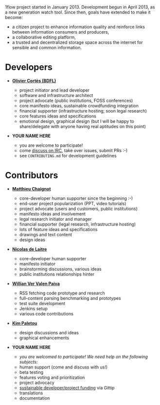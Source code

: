 
1flow project started in January 2013. Development begun in April 2013, as a new generation watch tool. Since then, goals have extended to make it become:

- a citizen project to enhance information quality and reinforce links between information consumers and producers,
- a collaborative editing platform,
- a trusted and decentralized storage space across the internet for sensible and common information.

# Developers

 * **[Olivier Cortès (BDFL)][oc]**

 	- project initiator and lead developer
 	- software and infrastructure architect
 	- project advocate (public institutions, FOSS conferences)
 	- core manifesto ideas, sustainable crowdfunding integration
 	- financial supporter (infrastructure hosting; soon legal research)
 	- core features ideas and specifications
 	- emotional design, graphical design (but I will be happy to share/delegate with anyone having real aptitudes on this point)

 * **YOUR NAME HERE**

 	- you are welcome to participate!
 	- come [discuss on IRC][irc], take over issues, submit PRs :-)
 	- see `CONTRIBUTING.md` for development guidelines


# Contributors

 * **[Matthieu Chaignot][mc]**

 	- core-developer human supporter since the beginning :-)
    - end-user project popularization (PPT, video tutorials)
 	- project advocate (users and customers, public institutions)
 	- manifesto ideas and involvement
 	- legal research initiator and manager
 	- financial supporter (legal research, infrastructure hosting)
 	- lots of feature ideas and specifications
 	- drawings and text content
 	- design ideas

 * **[Nicolas de Laitre][ndl]**

 	- core-developer human supporter
 	- manifesto initiator
 	- brainstorming discussions, various ideas
 	- public institutions relationships hinter

 * **[Willian Ver Valen Paiva][wvvp]**

 	- RSS fetching code prototype and research
 	- full-content parsing benchmarking and prototypes
 	- test suite development
 	- Jenkins setup
 	- various code contributions

 * **[Kim Paletou][kimp]**

 	- design discussions and ideas
 	- graphical enhancements

 * **YOUR NAME HERE**
 	- *you are welcomed to participate! We need help on the following subjects:*
 	- human support (come and discuss with us!)
 	- beta testing
 	- features voting and prioritization
 	- project advocacy
    - [sustainable developer/project funding][gittip] via Gittip
 	- translations
 	- documentation

  [gittip]: https://gittip.com/Karmak23/
  [oc]: https://twitter.com/Karmak23
  [mc]: https://twitter.com/mchaignot
  [ndl]: https://twitter.com/nicolasdelaitre
  [wvvp]: https://plus.google.com/106139807779820356822/about
  [kimp]: https://plus.google.com/111093537055059678693/about
  [irc]: irc://chat.freenode.net/#1flow
